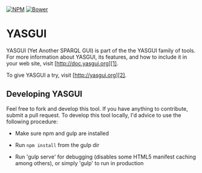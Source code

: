 [![NPM](https://img.shields.io/npm/v/yasgui-server.svg)](https://www.npmjs.org/package/yasgui-server)
[![Bower](https://img.shields.io/bower/v/yasgui-server.svg)](https://github.com/YASGUI/Server)

# YASGUI
YASGUI (Yet Another SPARQL GUI) is part of the the YASGUI family of tools.
For more information about YASGUI, its features, and how to include it in your web site, visit [http://doc.yasgui.org][1].

To give YASGUI a try, visit [http://yasgui.org][2].

## Developing YASGUI


Feel free to fork and develop this tool. If you have anything to contribute, submit a pull request.
To develop this tool locally, I'd advice to use the following procedure:

* Make sure npm and gulp are installed
* Run `npm install` from the gulp dir
* Run 'gulp serve' for debugging (disables some HTML5 manifest caching among others), or simply 'gulp' to run in production


  [1]: http://doc.yasgui.org
  [2]: http://yasgui.org
